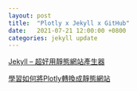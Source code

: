 ```yaml
---
layout: post
title:  "Plotly x Jekyll x GitHub"
date:   2021-07-21 12:00:00 +0800
categories: jekyll update
---
```


[Jekyll – 超好用靜態網站產生器](https://blog.wildsky.cc/posts/static-generator-jekyll)

[學習如何將Plotly轉換成靜態網站](https://github.com/covid19-dash)
